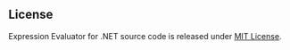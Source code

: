 ## License
Expression Evaluator for .NET source code is released under [MIT License](https://raw.githubusercontent.com/joemoceri/expression-evaluator-dotnet/main/LICENSE).
